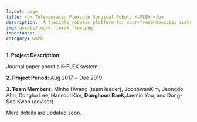 ```yaml
---
layout: page
title: <b> Teleoperated Flexible Surgical Robot, K-FLEX </b>
description:  A flexible robotic platform for scar-freeendoscopic surgery 
img: assets/img/k_flex/k_flex.png
importance: 1
category: work
---
```


<p><b>1. Project Description:</b> . </p>

<p> Journal paper about a K-FLEX system: </p>

<p><b>2. Project Period:</b> Aug 2017 ~ Dec 2019 </p>
<p><b>3. Team Members:</b> Minho Hwang (team leader), JoonhwanKim, Jeongdo Ahn, Dongho Lee, Hansoul Kim, <b>Donghoon Baek</b>,Jaemin You, and Dong-Soo Kwon (advisor) </p>

More details are updated soon.